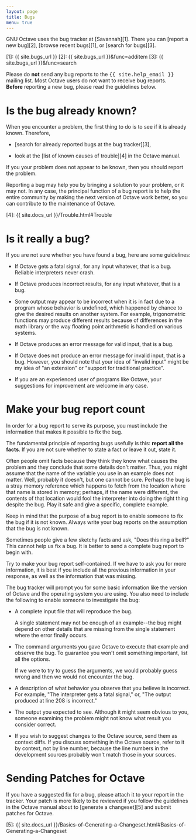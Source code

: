 ```yaml
---
layout: page
title: Bugs
menu: true
---
```


GNU Octave uses the bug tracker at [Savannah][1].
There you can [report a new bug][2], [browse recent bugs][1],
or [search for bugs][3].

[1]: {{ site.bugs_url }}
[2]: {{ site.bugs_url }}&func=additem
[3]: {{ site.bugs_url }}&func=search

<div class="row ">
<div class="columns small-11">
<div class="panel callout">
Please do <strong>not</strong> send any bug reports to the
<samp>{{ site.help_email }}</samp> mailing list.
Most Octave users do not want to receive bug reports.
</div>
</div>
</div>

<div class="row ">
<div class="columns small-11">
<div class="panel callout">
<strong>Before</strong> reporting a new bug, please read the guidelines below.
</div>
</div>
</div>



# Is the bug already known?

When you encounter a problem,
the first thing to do is to see if it is already known.
Therefore,

- [search for already reported bugs at the bug tracker][3],

- look at the [list of known causes of trouble][4] in the Octave manual.

If you your problem does not appear to be known,
then you should report the problem.

Reporting a bug may help you by bringing a solution to your problem,
or it may not.  In any case, the principal function of a bug report is
to help the entire community by making the next version of Octave work
better, so you can contribute to the maintenance of Octave.

[4]: {{ site.docs_url }}/Trouble.html#Trouble



# Is it really a bug?

If you are not sure whether you have found a bug, here are some guidelines:

- If Octave gets a fatal signal, for any input whatever, that is a bug.
  Reliable interpreters never crash.

- If Octave produces incorrect results, for any input whatever, that is a bug.

- Some output may appear to be incorrect when it is in fact due to a
  program whose behavior is undefined, which happened by chance to give
  the desired results on another system.  For example, trigonometric
  functions may produce different results because of differences in the
  math library or the way floating point arithmetic is handled on various
  systems.

- If Octave produces an error message for valid input, that is a bug.

- If Octave does not produce an error message for invalid input, that is
  a bug.  However, you should note that your idea of "invalid input"
  might be my idea of "an extension" or "support for traditional practice".

- If you are an experienced user of programs like Octave, your
  suggestions for improvement are welcome in any case.



# Make your bug report count

In order for a bug report to serve its purpose, you must include the
information that makes it possible to fix the bug.

The fundamental principle of reporting bugs usefully is this:
**report all the facts**.  If you are not sure whether to
state a fact or leave it out, state it.

Often people omit facts because they think they know what causes the
problem and they conclude that some details don't matter.  Thus, you
might assume that the name of the variable you use in an example does
not matter.  Well, probably it doesn't, but one cannot be sure.
Perhaps the bug is a stray memory reference which happens to fetch
from the location where that name is stored in memory; perhaps, if the
name were different, the contents of that location would fool the
interpreter into doing the right thing despite the bug.  Play it safe
and give a specific, complete example.

Keep in mind that the purpose of a bug report is to enable someone to
fix the bug if it is not known. Always write your bug reports on
the assumption that the bug is not known.

Sometimes people give a few sketchy facts and ask, "Does this ring a
bell?"  This cannot help us fix a bug.  It is better to send a complete
bug report to begin with.

Try to make your bug report self-contained.  If we have to ask you for
more information, it is best if you include all the previous information
in your response, as well as the information that was missing.

The bug tracker will prompt you for some basic information like
the version of Octave and the operating system you are using.  You
also need to include the following to enable someone to
investigate the bug:

- A complete input file that will reproduce the bug.

  A single statement may not be enough of an example--the bug might
  depend on other details that are missing from the single statement where
  the error finally occurs.

- The command arguments you gave Octave to execute that example
  and observe the bug.  To guarantee you won't omit something important,
  list all the options.

  If we were to try to guess the arguments, we would probably guess wrong
  and then we would not encounter the bug.

- A description of what behavior you observe that you believe is incorrect.
  For example, "The interpreter gets a fatal signal," or, "The output produced
  at line 208 is incorrect."

- The output you expected to see.  Although it might seem obvious to you,
  someone examining the problem might not know what result you consider
  correct.

- If you wish to suggest changes to the Octave source, send them as context
  diffs.  If you discuss something in the Octave source, refer to it by
  context, not by line number, because the line numbers in the development
  sources probably won't match those in your sources.



# Sending Patches for Octave

If you have a suggested fix for a bug, please attach it to your report in
the tracker.  Your patch is more likely to be reviewed if you follow the
guidelines in the Octave manual about to [generate a changeset][5]
and submit patches for Octave.

[5]: {{ site.docs_url }}/Basics-of-Generating-a-Changeset.html#Basics-of-Generating-a-Changeset
